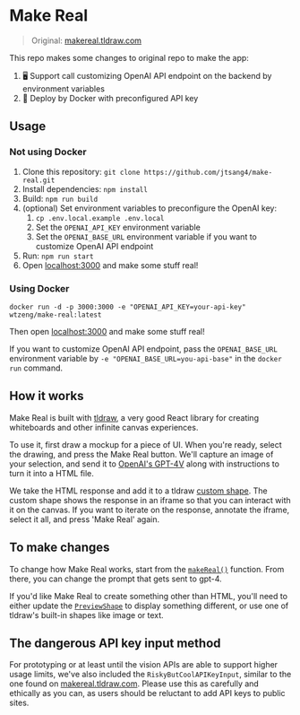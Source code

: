 # Make Real

> Original: [makereal.tldraw.com](https://makereal.tldraw.com)

This repo makes some changes to original repo to make the app:

1. 🖥️ Support call customizing OpenAI API endpoint on the backend by environment variables
2. 🐳 Deploy by Docker with preconfigured API key

## Usage

### Not using Docker

1. Clone this repository: `git clone https://github.com/jtsang4/make-real.git`
2. Install dependencies: `npm install`
3. Build: `npm run build`
4. (optional) Set environment variables to preconfigure the OpenAI key:
    1. `cp .env.local.example .env.local`
    2. Set the `OPENAI_API_KEY` environment variable
    3. Set the `OPENAI_BASE_URL` environment variable if you want to customize OpenAI API endpoint
5. Run: `npm run start`
6. Open [localhost:3000](localhost:3000) and make some stuff real!

### Using Docker

```
docker run -d -p 3000:3000 -e "OPENAI_API_KEY=your-api-key" wtzeng/make-real:latest
```

Then open [localhost:3000](localhost:3000) and make some stuff real!

If you want to customize OpenAI API endpoint, pass the `OPENAI_BASE_URL` environment variable by  `-e "OPENAI_BASE_URL=you-api-base"` in the `docker run` command.

## How it works

Make Real is built with [tldraw](https://tldraw.dev), a very good React library for
creating whiteboards and other infinite canvas experiences.

To use it, first draw a mockup for a piece of UI. When
you're ready, select the drawing, and press the Make Real button.
We'll capture an image of your selection, and send it to
[OpenAI's GPT-4V](https://platform.openai.com/docs/guides/vision) along with
instructions to turn it into a HTML file.

We take the HTML response and add it to a tldraw
[custom shape](https://tldraw.dev/docs/shapes#Custom-shapes). The custom shape
shows the response in an iframe so that you can interact with it on the canvas. If you
want to iterate on the response, annotate the iframe, select it all, and press 'Make Real' again.

## To make changes

To change how Make Real works, start from the [`makeReal()`](./app/makeReal.tsx)
function. From there, you can change the prompt that gets sent to gpt-4.

If you'd like Make Real to create something other than HTML, you'll need to
either update the [`PreviewShape`](./app/PreviewShape/PreviewShape.tsx) to
display something different, or use one of tldraw's built-in shapes like image
or text.

## The dangerous API key input method

For prototyping or at least until the vision APIs are able to support higher usage limits, we've also included the `RiskyButCoolAPIKeyInput`, similar to the one found on [makereal.tldraw.com](https://makereal.tldraw.com). Please use this as carefully and ethically as you can, as users should be reluctant to add API keys to public sites.
